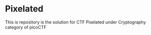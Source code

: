 # Pixelated
This is repository is the solution for CTF Pixelated under Cryptography category of picoCTF
